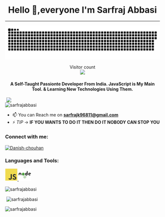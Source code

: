 <h1 align="center">Hello 👋,everyone I'm Sarfraj Abbasi </h1>

---
<a href=#><img src="contributions.svg"></a>

<p align="center"> 
  Visitor count<br>
  <img src="https://profile-counter.glitch.me/sarfrajabbasi/count.svg" />
</p>

<h4 align="center">A Self-Taught Passionte Developer From India. JavaScript is My Main Tool. & Learning New Technologies Using Them.</h4>
<img align="right" width="500px" src="https://user-images.githubusercontent.com/42711978/107772013-a2789980-6d61-11eb-8b60-d00577b04276.gif">


<p align="left"><img src="https://github-profile-trophy.vercel.app/?username=sarfrajabbasi" alt="sarfrajabbasi" /></a> </p>

- 📫 You can Reach me on
**sarfrajk96811@gmail.com**
- ⚡ *TIP* -> **IF YOU WANTS TO DO IT THEN DO IT NOBODY CAN STOP YOU**

<h3 align="left">Connect with me:</h3>
<p align="left">
<a href="www.linkedin.com/in/sarfraj-abbasi-a964b52aa/" target="blank"><img align="center" src="https://raw.githubusercontent.com/rahuldkjain/github-profile-readme-generator/master/src/images/icons/Social/linked-in-alt.svg" alt="Danish-chouhan" height="30" width="40" /></a>
</p>
<h3 align="left">Languages and Tools:</h3>
<p align="left"><a href="https://developer.mozilla.org/en-US/docs/Web/JavaScript" target="_blank" rel="noreferrer"> <img src="https://raw.githubusercontent.com/devicons/devicon/master/icons/javascript/javascript-original.svg" alt="javascript" width="40" height="40"/> </a> <a href="https://nodejs.org" target="_blank" rel="noreferrer"> <img src="https://raw.githubusercontent.com/devicons/devicon/master/icons/nodejs/nodejs-original-wordmark.svg" alt="nodejs" width="40" height="40"/> </a> 
<p><img align="center" src="https://github-readme-stats.vercel.app/api/top-langs?username=sarfrajabbasi&show_icons=true&locale=en&layout=compact" alt="sarfrajabbasi" /></p>

<p>&nbsp;<img align="center" src="https://github-readme-stats.vercel.app/api?username=sarfrajabbasi&show_icons=true&locale=en" alt="sarfrajabbasi" /></p>

<p><img align="center" src="https://github-readme-streak-stats.herokuapp.com/?user=sarfrajabbasi&" alt="sarfrajabbasi" /></p>
